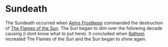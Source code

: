 # Sundeath
The Sundeath occurred when [Aelys Frostkeep](../people/individuals/aelys_frostkeep.md) commanded the destruction of [The Flames of the Sun](../artifacts/the_flames_of_the_sun.md).
The Sun began to dim over the following decade causing (i dont know what to put here).
It concluded when [Bathem](../people/individuals/bathem.md) recreated The Flames of the Sun and the Sun began to shine again.